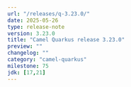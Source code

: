 ```yaml
---
url: "/releases/q-3.23.0/"
date: 2025-05-26
type: release-note
version: 3.23.0
title: "Camel Quarkus release 3.23.0"
preview: ""
changelog: ""
category: "camel-quarkus"
milestone: 75
jdk: [17,21]
---
```

